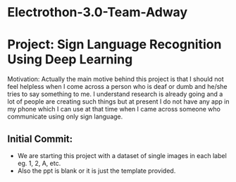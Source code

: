 # Electrothon-3.0-Team-Adway
# Project: Sign Language Recognition Using Deep Learning

Motivation: Actually the main motive behind this project is that I should not feel helpless when I come across a person who is deaf or dumb and he/she tries to say something to me. I understand research is already going and a lot of people are creating such things but at present I do not have any app in my phone which I can use at that time when I came across someone who communicate using only sign language.

## Initial Commit: 
- We are starting this project with a dataset of single images in each label eg. 1, 2, A, etc.
- Also the ppt is blank or it is just the template provided.
